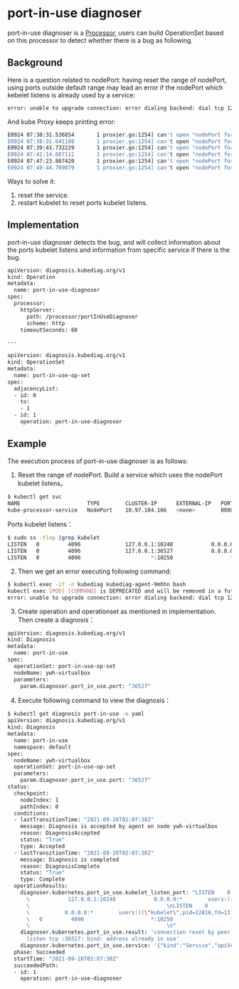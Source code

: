 # port-in-use diagnoser

port-in-use diagnoser is a [Processor](../design/processor.md), users can build OperationSet based on this processor to detect whether there is a bug as following.

## Background

Here is a question related to nodePort: having reset the range of nodePort, using ports outside default range may lead an error if the nodePort which kebelet listens is already used by a service:

```bash
error: unable to upgrade connection: error dialing backend: dial tcp 127.0.0.1:36527: connect: connection refused
```

And kube Proxy keeps printing error:

```bash
E0924 07:38:31.536854       1 proxier.go:1254] can't open "nodePort for default/kube-processor-service" (:36527/tcp), skipping this nodePort: listen tcp4 :36527: bind: address already in use
E0924 07:38:31.641180       1 proxier.go:1254] can't open "nodePort for default/kube-processor-service" (:36527/tcp), skipping this nodePort: listen tcp4 :36527: bind: address already in use
E0924 07:39:41.732229       1 proxier.go:1254] can't open "nodePort for default/kube-processor-service" (:36527/tcp), skipping this nodePort: listen tcp4 :36527: bind: address already in use
E0924 07:42:14.687111       1 proxier.go:1254] can't open "nodePort for default/kube-processor-service" (:36527/tcp), skipping this nodePort: listen tcp4 :36527: bind: address already in use
E0924 07:47:23.807420       1 proxier.go:1254] can't open "nodePort for default/kube-processor-service" (:36527/tcp), skipping this nodePort: listen tcp4 :36527: bind: address already in use
E0924 07:49:44.709079       1 proxier.go:1254] can't open "nodePort for default/kube-processor-service" (:36527/tcp), skipping this nodePort: listen tcp4 :36527: bind: address already in use
```

Ways to solve it:

1. reset the service.
2. restart kubelet to reset ports kubelet listens.

## Implementation

port-in-use diagnoser detects the bug, and will collect information about the ports kubelet listens and information from specific service if there is the bug.  

```bash
apiVersion: diagnosis.kubediag.org/v1
kind: Operation
metadata:
  name: port-in-use-diagnoser
spec:
  processor:
    httpServer:
      path: /processor/portInUseDiagnoser
      scheme: http
    timeoutSeconds: 60

---

apiVersion: diagnosis.kubediag.org/v1
kind: OperationSet
metadata:
  name: port-in-use-op-set
spec:
  adjacencyList:
  - id: 0
    to:
    - 1
  - id: 1
    operation: port-in-use-diagnoser
```

## Example

The execution process of port-in-use diagnoser is as follows:

1. Reset the range of nodePort. Build a service which uses the nodePort kubelet listens。

```bash
$ kubectl get svc 
NAME                     TYPE        CLUSTER-IP      EXTERNAL-IP   PORT(S)          AGE
kube-processor-service   NodePort    10.97.104.166   <none>        8080:36527/TCP   42h
```

Ports kubelet listens：

```bash
$ sudo ss -tlnp |grep kubelet
LISTEN   0         4096              127.0.0.1:10248            0.0.0.0:*        users:(("kubelet",pid=12816,fd=29))                                            
LISTEN   0         4096              127.0.0.1:36527            0.0.0.0:*        users:(("kubelet",pid=12816,fd=13))                                            
LISTEN   0         4096                      *:10250                  *:*        users:(("kubelet",pid=12816,fd=27)) 
```

2. Then we get an error executing following command:

```bash
$ kubectl exec -it -n kubediag kubediag-agent-9mhhn bash
kubectl exec [POD] [COMMAND] is DEPRECATED and will be removed in a future version. Use kubectl exec [POD] -- [COMMAND] instead.
error: unable to upgrade connection: error dialing backend: dial tcp 127.0.0.1:36527: connect: connection refused
```

3. Create operation and operationset as mentioned in implementation. Then create a diagnosis：

```bash
apiVersion: diagnosis.kubediag.org/v1
kind: Diagnosis
metadata:
  name: port-in-use
spec:
  operationSet: port-in-use-op-set
  nodeName: ywh-virtualbox
  parameters:
    param.diagnoser.port_in_use.port: "36527"
```

4. Execute following command to view the diagnosis：

```bash
$ kubectl get diagnosis port-in-use -o yaml
apiVersion: diagnosis.kubediag.org/v1
kind: Diagnosis
metadata:
  name: port-in-use
  namespace: default
spec:
  nodeName: ywh-virtualbox
  operationSet: port-in-use-op-set
  parameters:
    param.diagnoser.port_in_use.port: "36527"
status:
  checkpoint:
    nodeIndex: 1
    pathIndex: 0
  conditions:
  - lastTransitionTime: "2021-09-26T02:07:38Z"
    message: Diagnosis is accepted by agent on node ywh-virtualbox
    reason: DiagnosisAccepted
    status: "True"
    type: Accepted
  - lastTransitionTime: "2021-09-26T02:07:38Z"
    message: Diagnosis is completed
    reason: DiagnosisComplete
    status: "True"
    type: Complete
  operationResults:
    diagnoser.kubernetes.port_in_use.kubelet_listen_port: "LISTEN    0         4096
      \            127.0.0.1:10248            0.0.0.0:*        users:((\"kubelet\",pid=12816,fd=29))
      \                                           \nLISTEN    0         4096             127.0.0.1:36527
      \           0.0.0.0:*        users:((\"kubelet\",pid=12816,fd=13))                                            \nLISTEN
      \   0         4096                     *:10250                  *:*        users:((\"kubelet\",pid=12816,fd=27))
      \                                           \n"
    diagnoser.kubernetes.port_in_use.result: 'connection reset by peer has been encountered.
      listen tcp :36527: bind: address already in use'
    diagnoser.kubernetes.port_in_use.service: '{"kind":"Service","apiVersion":"v1","metadata":{"name":"kube-processor-service","namespace":"default","selfLink":"/api/v1/namespaces/default/services/kube-processor-service","uid":"5c9c99a3-7ce0-4084-b29e-a28a4570cdc3","resourceVersion":"759225","creationTimestamp":"2021-09-24T07:38:31Z","labels":{"name":"kube-processor-service"},"annotations":{"kubectl.kubernetes.io/last-applied-configuration":"{\"apiVersion\":\"v1\",\"kind\":\"Service\",\"metadata\":{\"annotations\":{},\"labels\":{\"name\":\"kube-processor-service\"},\"name\":\"kube-processor-service\",\"namespace\":\"default\"},\"spec\":{\"ports\":[{\"nodePort\":36527,\"port\":8080,\"protocol\":\"TCP\",\"targetPort\":8080}],\"selector\":{\"app\":\"web\"},\"type\":\"NodePort\"}}\n"},"managedFields":[{"manager":"kubectl-client-side-apply","operation":"Update","apiVersion":"v1","time":"2021-09-24T07:38:31Z","fieldsType":"FieldsV1","fieldsV1":{"f:metadata":{"f:annotations":{".":{},"f:kubectl.kubernetes.io/last-applied-configuration":{}},"f:labels":{".":{},"f:name":{}}},"f:spec":{"f:externalTrafficPolicy":{},"f:ports":{".":{},"k:{\"port\":8080,\"protocol\":\"TCP\"}":{".":{},"f:nodePort":{},"f:port":{},"f:protocol":{},"f:targetPort":{}}},"f:selector":{".":{},"f:app":{}},"f:sessionAffinity":{},"f:type":{}}}}]},"spec":{"ports":[{"protocol":"TCP","port":8080,"targetPort":8080,"nodePort":36527}],"selector":{"app":"web"},"clusterIP":"10.97.104.166","type":"NodePort","sessionAffinity":"None","externalTrafficPolicy":"Cluster"},"status":{"loadBalancer":{}}}'
  phase: Succeeded
  startTime: "2021-09-26T02:07:38Z"
  succeededPath:
  - id: 1
    operation: port-in-use-diagnoser
```
